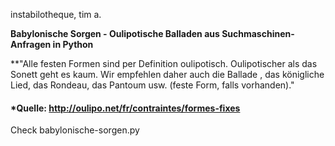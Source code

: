 instabilotheque, tim a.

**Babylonische Sorgen - Oulipotische Balladen aus Suchmaschinen-Anfragen in Python**


**"Alle festen Formen sind per Definition oulipotisch. Oulipotischer als das Sonett geht es kaum. Wir empfehlen daher auch die Ballade , das königliche Lied, das Rondeau, das Pantoum usw. (feste Form, falls vorhanden)."

#### *Quelle: http://oulipo.net/fr/contraintes/formes-fixes

Check babylonische-sorgen.py
